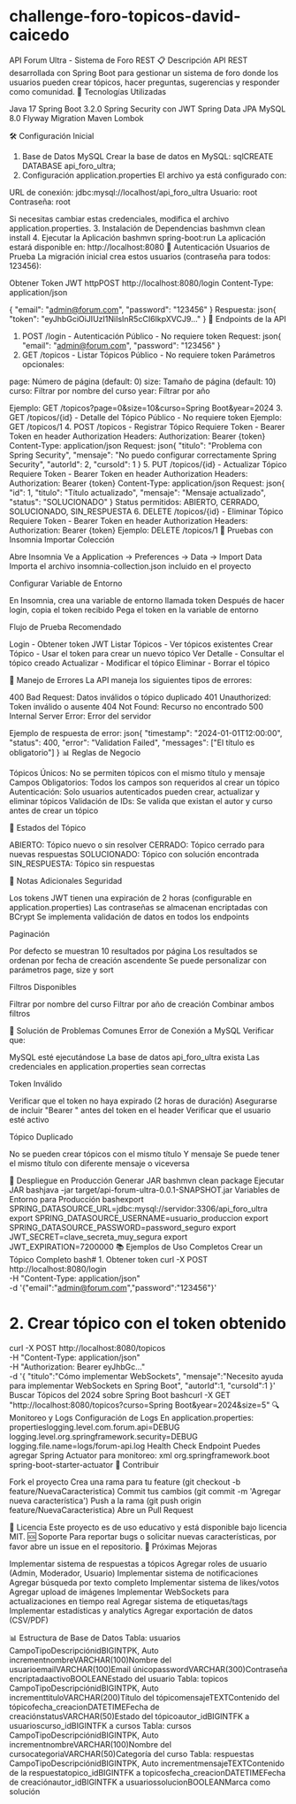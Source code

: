 # challenge-foro-topicos-david-caicedo
API Forum Ultra - Sistema de Foro REST
📋 Descripción
API REST desarrollada con Spring Boot para gestionar un sistema de foro donde los usuarios pueden crear tópicos, hacer preguntas, sugerencias y responder como comunidad.
🚀 Tecnologías Utilizadas

Java 17
Spring Boot 3.2.0
Spring Security con JWT
Spring Data JPA
MySQL 8.0
Flyway Migration
Maven
Lombok

🛠️ Configuración Inicial
1. Base de Datos MySQL
Crear la base de datos en MySQL:
sqlCREATE DATABASE api_foro_ultra;
2. Configuración application.properties
El archivo ya está configurado con:

URL de conexión: jdbc:mysql://localhost/api_foro_ultra
Usuario: root
Contraseña: root

Si necesitas cambiar estas credenciales, modifica el archivo application.properties.
3. Instalación de Dependencias
bashmvn clean install
4. Ejecutar la Aplicación
bashmvn spring-boot:run
La aplicación estará disponible en: http://localhost:8080
🔐 Autenticación
Usuarios de Prueba
La migración inicial crea estos usuarios (contraseña para todos: 123456):

Obtener Token JWT
httpPOST http://localhost:8080/login
Content-Type: application/json

{
  "email": "admin@forum.com",
  "password": "123456"
}
Respuesta:
json{
  "token": "eyJhbGciOiJIUzI1NiIsInR5cCI6IkpXVCJ9..."
}
📡 Endpoints de la API
1. POST /login - Autenticación
Público - No requiere token
Request:
json{
  "email": "admin@forum.com",
  "password": "123456"
}
2. GET /topicos - Listar Tópicos
Público - No requiere token
Parámetros opcionales:

page: Número de página (default: 0)
size: Tamaño de página (default: 10)
curso: Filtrar por nombre del curso
year: Filtrar por año

Ejemplo: GET /topicos?page=0&size=10&curso=Spring Boot&year=2024
3. GET /topicos/{id} - Detalle del Tópico
Público - No requiere token
Ejemplo: GET /topicos/1
4. POST /topicos - Registrar Tópico
Requiere Token - Bearer Token en header Authorization
Headers:
Authorization: Bearer {token}
Content-Type: application/json
Request:
json{
  "titulo": "Problema con Spring Security",
  "mensaje": "No puedo configurar correctamente Spring Security",
  "autorId": 2,
  "cursoId": 1
}
5. PUT /topicos/{id} - Actualizar Tópico
Requiere Token - Bearer Token en header Authorization
Headers:
Authorization: Bearer {token}
Content-Type: application/json
Request:
json{
  "id": 1,
  "titulo": "Título actualizado",
  "mensaje": "Mensaje actualizado",
  "status": "SOLUCIONADO"
}
Status permitidos: ABIERTO, CERRADO, SOLUCIONADO, SIN_RESPUESTA
6. DELETE /topicos/{id} - Eliminar Tópico
Requiere Token - Bearer Token en header Authorization
Headers:
Authorization: Bearer {token}
Ejemplo: DELETE /topicos/1
🧪 Pruebas con Insomnia
Importar Colección

Abre Insomnia
Ve a Application → Preferences → Data → Import Data
Importa el archivo insomnia-collection.json incluido en el proyecto

Configurar Variable de Entorno

En Insomnia, crea una variable de entorno llamada token
Después de hacer login, copia el token recibido
Pega el token en la variable de entorno

Flujo de Prueba Recomendado

Login - Obtener token JWT
Listar Tópicos - Ver tópicos existentes
Crear Tópico - Usar el token para crear un nuevo tópico
Ver Detalle - Consultar el tópico creado
Actualizar - Modificar el tópico
Eliminar - Borrar el tópico

🚨 Manejo de Errores
La API maneja los siguientes tipos de errores:

400 Bad Request: Datos inválidos o tópico duplicado
401 Unauthorized: Token inválido o ausente
404 Not Found: Recurso no encontrado
500 Internal Server Error: Error del servidor

Ejemplo de respuesta de error:
json{
  "timestamp": "2024-01-01T12:00:00",
  "status": 400,
  "error": "Validation Failed",
  "messages": ["El título es obligatorio"]
}
📊 Reglas de Negocio

Tópicos Únicos: No se permiten tópicos con el mismo título y mensaje
Campos Obligatorios: Todos los campos son requeridos al crear un tópico
Autenticación: Solo usuarios autenticados pueden crear, actualizar y eliminar tópicos
Validación de IDs: Se valida que existan el autor y curso antes de crear un tópico

🔄 Estados del Tópico

ABIERTO: Tópico nuevo o sin resolver
CERRADO: Tópico cerrado para nuevas respuestas
SOLUCIONADO: Tópico con solución encontrada
SIN_RESPUESTA: Tópico sin respuestas

📝 Notas Adicionales
Seguridad

Los tokens JWT tienen una expiración de 2 horas (configurable en application.properties)
Las contraseñas se almacenan encriptadas con BCrypt
Se implementa validación de datos en todos los endpoints

Paginación

Por defecto se muestran 10 resultados por página
Los resultados se ordenan por fecha de creación ascendente
Se puede personalizar con parámetros page, size y sort

Filtros Disponibles

Filtrar por nombre del curso
Filtrar por año de creación
Combinar ambos filtros

🐛 Solución de Problemas Comunes
Error de Conexión a MySQL
Verificar que:

MySQL esté ejecutándose
La base de datos api_foro_ultra exista
Las credenciales en application.properties sean correctas

Token Inválido

Verificar que el token no haya expirado (2 horas de duración)
Asegurarse de incluir "Bearer " antes del token en el header
Verificar que el usuario esté activo

Tópico Duplicado

No se pueden crear tópicos con el mismo título Y mensaje
Se puede tener el mismo título con diferente mensaje o viceversa

🚀 Despliegue en Producción
Generar JAR
bashmvn clean package
Ejecutar JAR
bashjava -jar target/api-forum-ultra-0.0.1-SNAPSHOT.jar
Variables de Entorno para Producción
bashexport SPRING_DATASOURCE_URL=jdbc:mysql://servidor:3306/api_foro_ultra
export SPRING_DATASOURCE_USERNAME=usuario_produccion
export SPRING_DATASOURCE_PASSWORD=password_seguro
export JWT_SECRET=clave_secreta_muy_segura
export JWT_EXPIRATION=7200000
📚 Ejemplos de Uso Completos
Crear un Tópico Completo
bash# 1. Obtener token
curl -X POST http://localhost:8080/login \
  -H "Content-Type: application/json" \
  -d '{"email":"admin@forum.com","password":"123456"}'

# 2. Crear tópico con el token obtenido
curl -X POST http://localhost:8080/topicos \
  -H "Content-Type: application/json" \
  -H "Authorization: Bearer eyJhbGc..." \
  -d '{
    "titulo":"Cómo implementar WebSockets",
    "mensaje":"Necesito ayuda para implementar WebSockets en Spring Boot",
    "autorId":1,
    "cursoId":1
  }'
Buscar Tópicos del 2024 sobre Spring Boot
bashcurl -X GET "http://localhost:8080/topicos?curso=Spring Boot&year=2024&size=5"
🔍 Monitoreo y Logs
Configuración de Logs
En application.properties:
propertieslogging.level.com.forum.api=DEBUG
logging.level.org.springframework.security=DEBUG
logging.file.name=logs/forum-api.log
Health Check Endpoint
Puedes agregar Spring Actuator para monitoreo:
xml<dependency>
    <groupId>org.springframework.boot</groupId>
    <artifactId>spring-boot-starter-actuator</artifactId>
</dependency>
👥 Contribuir

Fork el proyecto
Crea una rama para tu feature (git checkout -b feature/NuevaCaracteristica)
Commit tus cambios (git commit -m 'Agregar nueva característica')
Push a la rama (git push origin feature/NuevaCaracteristica)
Abre un Pull Request

📄 Licencia
Este proyecto es de uso educativo y está disponible bajo licencia MIT.
🆘 Soporte
Para reportar bugs o solicitar nuevas características, por favor abre un issue en el repositorio.
🎯 Próximas Mejoras

 Implementar sistema de respuestas a tópicos
 Agregar roles de usuario (Admin, Moderador, Usuario)
 Implementar sistema de notificaciones
 Agregar búsqueda por texto completo
 Implementar sistema de likes/votos
 Agregar upload de imágenes
 Implementar WebSockets para actualizaciones en tiempo real
 Agregar sistema de etiquetas/tags
 Implementar estadísticas y analytics
 Agregar exportación de datos (CSV/PDF)

📊 Estructura de Base de Datos
Tabla: usuarios
CampoTipoDescripciónidBIGINTPK, Auto incrementnombreVARCHAR(100)Nombre del usuarioemailVARCHAR(100)Email únicopasswordVARCHAR(300)Contraseña encriptadaactivoBOOLEANEstado del usuario
Tabla: topicos
CampoTipoDescripciónidBIGINTPK, Auto incrementtituloVARCHAR(200)Título del tópicomensajeTEXTContenido del tópicofecha_creacionDATETIMEFecha de creaciónstatusVARCHAR(50)Estado del tópicoautor_idBIGINTFK a usuarioscurso_idBIGINTFK a cursos
Tabla: cursos
CampoTipoDescripciónidBIGINTPK, Auto incrementnombreVARCHAR(100)Nombre del cursocategoriaVARCHAR(50)Categoría del curso
Tabla: respuestas
CampoTipoDescripciónidBIGINTPK, Auto incrementmensajeTEXTContenido de la respuestatopico_idBIGINTFK a topicosfecha_creacionDATETIMEFecha de creaciónautor_idBIGINTFK a usuariossolucionBOOLEANMarca como solución
